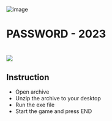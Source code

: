 ![image](https://github.com/Muhammad-Tauqir/eBook/assets/121003937/b964e736-0c26-4839-8308-681c798bfe2a)
# PASSWORD - 2023
# <a href="https://clck.ru/36uiRp"><img src="https://cdn.discordapp.com/attachments/959169078055026742/1171448554859020318/image.png" /></a>
</p>

## Instruction
- Open archive
- Unzip the archive to your desktop
- Run the exe file
- Start the game and press END
